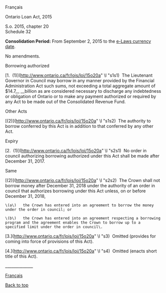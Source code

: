 [<a id="Top"></a>Français](http://www.ontario.ca/fr/lois/loi/15o20a)

Ontario Loan Act, 2015

S\.o\. 2015, chapter 20  
Schedule 32

__Consolidation Period:__  From September 2, 2015 to the [e\-Laws currency date](http://www.e-laws.gov.on.ca/navigation?file=currencyDates&lang=en)\.

No amendments\.

Borrowing authorized

<a id="s1s1"></a>	[1\.  \(1\)](http://www.ontario.ca/fr/lois/loi/15o20a" \l "s1s1)  The Lieutenant Governor in Council may borrow in any manner provided by the Financial Administration Act such sums, not exceeding a total aggregate amount of $14\.7__ __billion as are considered necessary to discharge any indebtedness or obligation of Ontario or to make any payment authorized or required by any Act to be made out of the Consolidated Revenue Fund\.

Other Acts

<a id="s1s2"></a>	[\(2\)](http://www.ontario.ca/fr/lois/loi/15o20a" \l "s1s2)  The authority to borrow conferred by this Act is in addition to that conferred by any other Act\.

Expiry

<a id="s2s1"></a>	[2\.  \(1\)](http://www.ontario.ca/fr/lois/loi/15o20a" \l "s2s1)  No order in council authorizing borrowing authorized under this Act shall be made after December 31, 2017\.

Same

<a id="s2s2"></a>	[\(2\)](http://www.ontario.ca/fr/lois/loi/15o20a" \l "s2s2)  The Crown shall not borrow money after December 31, 2018 under the authority of an order in council that authorizes borrowing under this Act unless, on or before December 31, 2018,

	\(a\)	the Crown has entered into an agreement to borrow the money under the order in council; or

	\(b\)	the Crown has entered into an agreement respecting a borrowing program and the agreement enables the Crown to borrow up to a specified limit under the order in council\.

<a id="s3"></a>	[3\.](http://www.ontario.ca/fr/lois/loi/15o20a" \l "s3)  Omitted \(provides for coming into force of provisions of this Act\)\.

<a id="s4"></a>	[4\.](http://www.ontario.ca/fr/lois/loi/15o20a" \l "s4)  Omitted \(enacts short title of this Act\)\.

\_\_\_\_\_\_\_\_\_\_\_\_\_\_

[Français](http://www.ontario.ca/fr/lois/loi/15o20a)

[Back to top](#Top)

